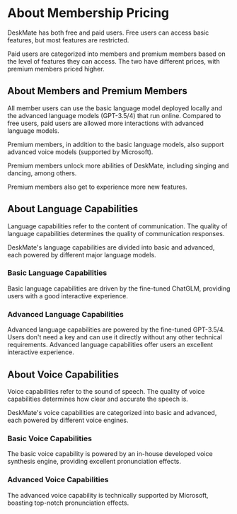 # About Membership Pricing

DeskMate has both free and paid users. Free users can access basic features, but most features are restricted.

Paid users are categorized into members and premium members based on the level of features they can access. The two have different prices, with premium members priced higher.

## About Members and Premium Members

All member users can use the basic language model deployed locally and the advanced language models (GPT-3.5/4) that run online. Compared to free users, paid users are allowed more interactions with advanced language models.

Premium members, in addition to the basic language models, also support advanced voice models (supported by Microsoft).

Premium members unlock more abilities of DeskMate, including singing and dancing, among others.

Premium members also get to experience more new features.

## About Language Capabilities

Language capabilities refer to the content of communication. The quality of language capabilities determines the quality of communication responses.

DeskMate's language capabilities are divided into basic and advanced, each powered by different major language models.

### Basic Language Capabilities

Basic language capabilities are driven by the fine-tuned ChatGLM, providing users with a good interactive experience.

### Advanced Language Capabilities

Advanced language capabilities are powered by the fine-tuned GPT-3.5/4. Users don't need a key and can use it directly without any other technical requirements. Advanced language capabilities offer users an excellent interactive experience.

## About Voice Capabilities

Voice capabilities refer to the sound of speech. The quality of voice capabilities determines how clear and accurate the speech is.

DeskMate's voice capabilities are categorized into basic and advanced, each powered by different voice engines.

### Basic Voice Capabilities

The basic voice capability is powered by an in-house developed voice synthesis engine, providing excellent pronunciation effects.

### Advanced Voice Capabilities

The advanced voice capability is technically supported by Microsoft, boasting top-notch pronunciation effects.
